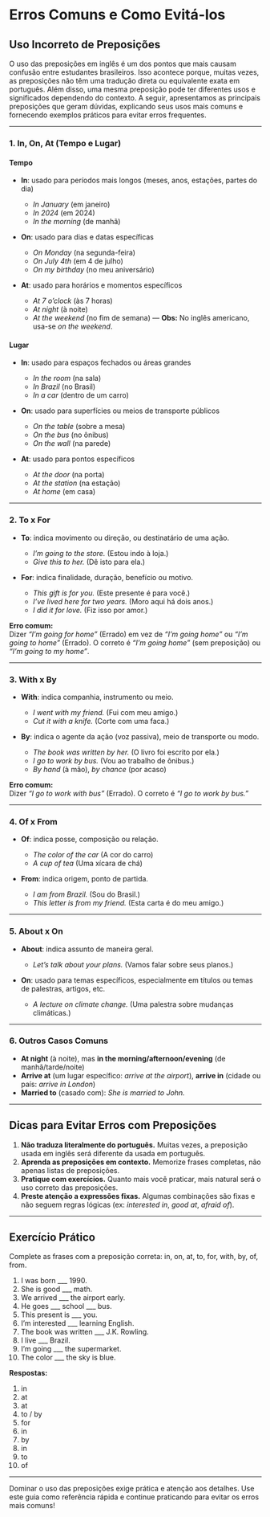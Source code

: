 
# Erros Comuns e Como Evitá-los

## Uso Incorreto de Preposições

O uso das preposições em inglês é um dos pontos que mais causam confusão entre estudantes brasileiros. Isso acontece porque, muitas vezes, as preposições não têm uma tradução direta ou equivalente exata em português. Além disso, uma mesma preposição pode ter diferentes usos e significados dependendo do contexto. A seguir, apresentamos as principais preposições que geram dúvidas, explicando seus usos mais comuns e fornecendo exemplos práticos para evitar erros frequentes.

---

### 1. **In, On, At** (Tempo e Lugar)

#### **Tempo**

- **In**: usado para períodos mais longos (meses, anos, estações, partes do dia)
  - *In January* (em janeiro)
  - *In 2024* (em 2024)
  - *In the morning* (de manhã)

- **On**: usado para dias e datas específicas
  - *On Monday* (na segunda-feira)
  - *On July 4th* (em 4 de julho)
  - *On my birthday* (no meu aniversário)

- **At**: usado para horários e momentos específicos
  - *At 7 o’clock* (às 7 horas)
  - *At night* (à noite)
  - *At the weekend* (no fim de semana) — **Obs:** No inglês americano, usa-se *on the weekend*.

#### **Lugar**

- **In**: usado para espaços fechados ou áreas grandes
  - *In the room* (na sala)
  - *In Brazil* (no Brasil)
  - *In a car* (dentro de um carro)

- **On**: usado para superfícies ou meios de transporte públicos
  - *On the table* (sobre a mesa)
  - *On the bus* (no ônibus)
  - *On the wall* (na parede)

- **At**: usado para pontos específicos
  - *At the door* (na porta)
  - *At the station* (na estação)
  - *At home* (em casa)

---

### 2. **To x For**

- **To**: indica movimento ou direção, ou destinatário de uma ação.
  - *I’m going to the store.* (Estou indo à loja.)
  - *Give this to her.* (Dê isto para ela.)

- **For**: indica finalidade, duração, benefício ou motivo.
  - *This gift is for you.* (Este presente é para você.)
  - *I’ve lived here for two years.* (Moro aqui há dois anos.)
  - *I did it for love.* (Fiz isso por amor.)

**Erro comum:**  
Dizer *“I’m going for home”* (Errado) em vez de *“I’m going home”* ou *“I’m going to home”* (Errado). O correto é *“I’m going home”* (sem preposição) ou *“I’m going to my home”*.

---

### 3. **With x By**

- **With**: indica companhia, instrumento ou meio.
  - *I went with my friend.* (Fui com meu amigo.)
  - *Cut it with a knife.* (Corte com uma faca.)

- **By**: indica o agente da ação (voz passiva), meio de transporte ou modo.
  - *The book was written by her.* (O livro foi escrito por ela.)
  - *I go to work by bus.* (Vou ao trabalho de ônibus.)
  - *By hand* (à mão), *by chance* (por acaso)

**Erro comum:**  
Dizer *“I go to work with bus”* (Errado). O correto é *“I go to work by bus.”*

---

### 4. **Of x From**

- **Of**: indica posse, composição ou relação.
  - *The color of the car* (A cor do carro)
  - *A cup of tea* (Uma xícara de chá)

- **From**: indica origem, ponto de partida.
  - *I am from Brazil.* (Sou do Brasil.)
  - *This letter is from my friend.* (Esta carta é do meu amigo.)

---

### 5. **About x On**

- **About**: indica assunto de maneira geral.
  - *Let’s talk about your plans.* (Vamos falar sobre seus planos.)

- **On**: usado para temas específicos, especialmente em títulos ou temas de palestras, artigos, etc.
  - *A lecture on climate change.* (Uma palestra sobre mudanças climáticas.)

---

### 6. **Outros Casos Comuns**

- **At night** (à noite), mas **in the morning/afternoon/evening** (de manhã/tarde/noite)
- **Arrive at** (um lugar específico: *arrive at the airport*), **arrive in** (cidade ou país: *arrive in London*)
- **Married to** (casado com): *She is married to John.*

---

## Dicas para Evitar Erros com Preposições

1. **Não traduza literalmente do português.** Muitas vezes, a preposição usada em inglês será diferente da usada em português.
2. **Aprenda as preposições em contexto.** Memorize frases completas, não apenas listas de preposições.
3. **Pratique com exercícios.** Quanto mais você praticar, mais natural será o uso correto das preposições.
4. **Preste atenção a expressões fixas.** Algumas combinações são fixas e não seguem regras lógicas (ex: *interested in*, *good at*, *afraid of*).

---

## Exercício Prático

Complete as frases com a preposição correta: in, on, at, to, for, with, by, of, from.

1. I was born ___ 1990.
2. She is good ___ math.
3. We arrived ___ the airport early.
4. He goes ___ school ___ bus.
5. This present is ___ you.
6. I’m interested ___ learning English.
7. The book was written ___ J.K. Rowling.
8. I live ___ Brazil.
9. I’m going ___ the supermarket.
10. The color ___ the sky is blue.

**Respostas:**
1. in
2. at
3. at
4. to / by
5. for
6. in
7. by
8. in
9. to
10. of

---

Dominar o uso das preposições exige prática e atenção aos detalhes. Use este guia como referência rápida e continue praticando para evitar os erros mais comuns!
```
